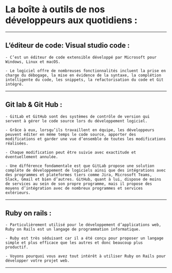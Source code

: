 # **La boîte à outils de nos développeurs aux quotidiens :**
---

## **L’éditeur de code: Visual studio code :**

    - C’est un éditeur de code extensible développé par Microsoft pour Windows, Linux et macOS. 
    
    - Le logiciel offre de nombreuses fonctionnalités incluent la prise en charge du débogage, la mise en évidence de la syntaxe, la complétion intelligente du code, les snippets, la refactorisation du code et Git intégré. 
---

## **Git lab & Git Hub :**

    - GitLab et GitHub sont des systèmes de contrôle de version qui servent à gérer le code source lors du développement logiciel. 

    - Grâce à eux, lorsqu’ils travaillent en équipe, les développeurs peuvent éditer en même temps le code source, apporter des modifications et garder une vue d’ensemble de toutes les modifications réalisées. 

    - Chaque modification peut être suivie avec exactitude et éventuellement annulée.

    - Une différence fondamentale est que GitLab propose une solution complète de développement de logiciels ainsi que des intégrations avec des programmes et plateformes tiers comme Jira, Microsoft Teams, Slack, Gmail et bien d’autres. GitHub, quant à lui, dispose de moins de services au sein de son propre programme, mais il propose des moyens d’intégration avec de nombreux programmes et services extérieurs.
---

## **Ruby on rails :**

    - Particulièrement utilisé pour le développement d’applications web, Ruby on Rails est un langage de programmation informatique. 

    - Ruby est très séduisant car il a été conçu pour proposer un langage simple et plus efficace que les autres et donc beaucoup plus productif. 

    - Voyons pourquoi vous avez tout intérêt à utiliser Ruby on Rails pour développer votre projet web.
---